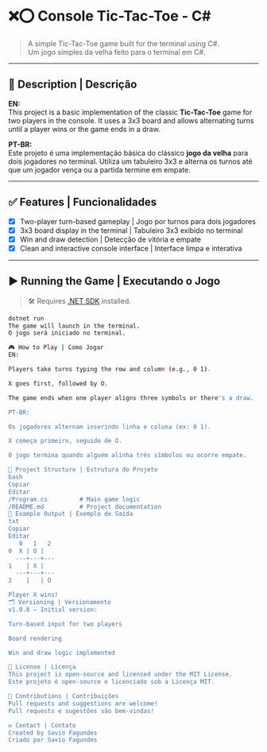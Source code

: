 # ❌⭕ Console Tic-Tac-Toe - C#

> A simple Tic-Tac-Toe game built for the terminal using C#.  
> Um jogo simples da velha feito para o terminal em C#.

---

## 📌 Description | Descrição

**EN:**  
This project is a basic implementation of the classic **Tic-Tac-Toe** game for two players in the console. It uses a 3x3 board and allows alternating turns until a player wins or the game ends in a draw.

**PT-BR:**  
Este projeto é uma implementação básica do clássico **jogo da velha** para dois jogadores no terminal. Utiliza um tabuleiro 3x3 e alterna os turnos até que um jogador vença ou a partida termine em empate.

---

## ✅ Features | Funcionalidades

- [x] Two-player turn-based gameplay | Jogo por turnos para dois jogadores  
- [x] 3x3 board display in the terminal | Tabuleiro 3x3 exibido no terminal  
- [x] Win and draw detection | Detecção de vitória e empate  
- [x] Clean and interactive console interface | Interface limpa e interativa  

---

## ▶️ Running the Game | Executando o Jogo

> 🛠️ Requires [.NET SDK](https://dotnet.microsoft.com/download) installed.

```bash
dotnet run
The game will launch in the terminal.
O jogo será iniciado no terminal.

🎮 How to Play | Como Jogar
EN:

Players take turns typing the row and column (e.g., 0 1).

X goes first, followed by O.

The game ends when one player aligns three symbols or there's a draw.

PT-BR:

Os jogadores alternam inserindo linha e coluna (ex: 0 1).

X começa primeiro, seguido de O.

O jogo termina quando alguém alinha três símbolos ou ocorre empate.

📁 Project Structure | Estrutura do Projeto
bash
Copiar
Editar
/Program.cs         # Main game logic
/README.md          # Project documentation
🧠 Example Output | Exemplo de Saída
txt
Copiar
Editar
   0   1   2
0  X | O |  
  ---+---+---
1    | X |  
  ---+---+---
2    |   | O

Player X wins!
🗂️ Versioning | Versionamento
v1.0.0 – Initial version:

Turn-based input for two players

Board rendering

Win and draw logic implemented

📜 License | Licença
This project is open-source and licensed under the MIT License.
Este projeto é open-source e licenciado sob a Licença MIT.

🙌 Contributions | Contribuições
Pull requests and suggestions are welcome!
Pull requests e sugestões são bem-vindas!

✉️ Contact | Contato
Created by Savio Fagundes
Criado por Savio Fagundes

